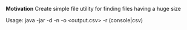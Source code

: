 **Motivation**
Create simple file utility for finding files having a huge size

Usage:
    java -jar -d <path> -n <top n fies> -o <output.csv> -r (console|csv)